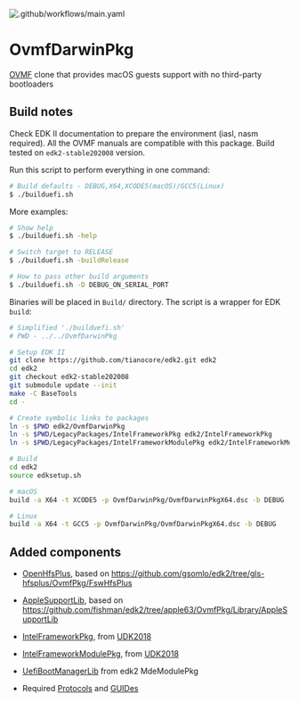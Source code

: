 ![.github/workflows/main.yaml](https://github.com/shchuko/OvmfDarwinPkg/workflows/.github/workflows/main.yaml/badge.svg)

# OvmfDarwinPkg

[OVMF](https://github.com/tianocore/edk2/tree/master/OvmfPkg) clone that provides macOS guests support 
with no third-party bootloaders

## Build notes

Check EDK II documentation to prepare the environment (iasl, nasm required). All the OVMF manuals are 
compatible with this package. Build tested on `edk2-stable202008` version. 

Run this script to perform everything in one command:

```bash
# Build defaults - DEBUG,X64,XCODE5(macOS)/GCC5(Linux)
$ ./builduefi.sh 
```

More examples:

```bash
# Show help
$ ./builduefi.sh -help

# Switch target to RELEASE
$ ./builduefi.sh -buildRelease

# How to pass other build arguments 
$ ./builduefi.sh -D DEBUG_ON_SERIAL_PORT
```

Binaries will be placed in `Build/` directory. The script is a wrapper for EDK `build`: 

```bash
# Simplified './builduefi.sh'
# PWD - ../../OvmfDarwinPkg

# Setup EDK II
git clone https://github.com/tianocore/edk2.git edk2
cd edk2
git checkout edk2-stable202008
git submodule update --init
make -C BaseTools
cd -

# Create symbolic links to packages
ln -s $PWD edk2/OvmfDarwinPkg
ln -s $PWD/LegacyPackages/IntelFrameworkPkg edk2/IntelFrameworkPkg
ln -s $PWD/LegacyPackages/IntelFrameworkModulePkg edk2/IntelFrameworkModulePkg

# Build
cd edk2
source edksetup.sh

# macOS
build -a X64 -t XCODE5 -p OvmfDarwinPkg/OvmfDarwinPkgX64.dsc -b DEBUG

# Linux
build -a X64 -t GCC5 -p OvmfDarwinPkg/OvmfDarwinPkgX64.dsc -b DEBUG
```

## Added components

- [OpenHfsPlus](OpenHfsPlus), based on https://github.com/gsomlo/edk2/tree/gls-hfsplus/OvmfPkg/FswHfsPlus

- [AppleSupportLib](Library/AppleSupportLib), based on https://github.com/fishman/edk2/tree/apple63/OvmfPkg/Library/AppleSupportLib

- [IntelFrameworkPkg](LegacyPackages/IntelFrameworkPkg), from [UDK2018](https://github.com/tianocore/edk2/tree/UDK2018/IntelFrameworkPkg)

- [IntelFrameworkModulePkg](LegacyPackages/IntelFrameworkModulePkg), from [UDK2018](https://github.com/tianocore/edk2/tree/UDK2018/IntelFrameworkModulePkg)

- [UefiBootManagerLib](Library/UefiBootManagerLib) from edk2 MdeModulePkg
  
- Required [Protocols](Include/Protocol/Darwin) and [GUIDes](Include/Guid/Darwin)
